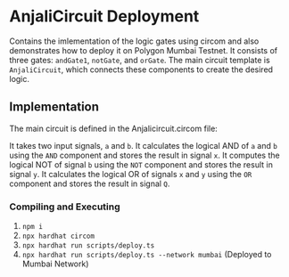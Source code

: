 # AnjaliCircuit Deployment 
Contains the imlementation of the logic gates using circom and also demonstrates how to deploy it on Polygon Mumbai Testnet. It consists of three gates: `andGate1`, `notGate`, and `orGate`. The main circuit template is `AnjaliCircuit`, which connects these components to create the desired logic.

## Implementation

The main circuit is defined in the Anjalicircuit.circom file:

It takes two input signals, `a` and `b`.
It calculates the logical AND of `a` and `b` using the `AND` component and stores the result in signal `x`.
It computes the logical NOT of signal `b` using the `NOT` component and stores the result in signal `y`.
It calculates the logical OR of signals `x` and `y` using the `OR` component and stores the result in signal `Q`.

### Compiling and Executing
1. `npm i`
2. `npx hardhat circom` 
3. `npx hardhat run scripts/deploy.ts`
4. `npx hardhat run scripts/deploy.ts --network mumbai` (Deployed to Mumbai Network)

